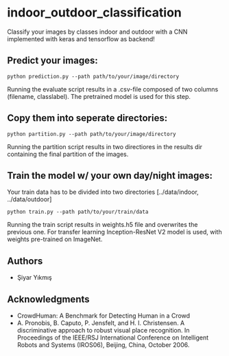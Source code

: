# indoor_outdoor_classification
Classify your images by classes indoor and outdoor with a CNN implemented with keras and tensorflow as backend!

## Predict your images:
```
python prediction.py --path path/to/your/image/directory
```
Running the evaluate script results in a .csv-file composed of two columns (filename, classlabel). The pretrained model is used for this step.

## Copy them into seperate directories:
```
python partition.py --path path/to/your/image/directory
```
Running the partition script results in two directiores in the results dir containing the final partition of the images.
  
## Train the model w/ your own day/night images:
Your train data has to be divided into two directories [../data/indoor, ../data/outdoor]
```
python train.py --path path/to/your/train/data
```
Running the train script results in weights.h5 file and overwrites the previous one. For transfer learning Inception-ResNet V2 model is used, with weights pre-trained on ImageNet.

## Authors
* Şiyar Yıkmış

## Acknowledgments

* CrowdHuman: A Benchmark for Detecting Human in a Crowd
* A. Pronobis, B. Caputo, P. Jensfelt, and H. I. Christensen. A discriminative approach to robust visual place recognition. In Proceedings of the IEEE/RSJ International Conference on Intelligent Robots and Systems (IROS06), Beijing, China, October 2006.
